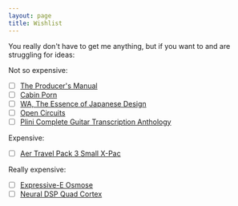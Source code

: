 ```yaml
---
layout: page
title: Wishlist
---
```

You really don't have to get me anything, but if you want to and are struggling for ideas:

Not so expensive:
- [ ] [The Producer's Manual](https://store.attackmagazine.com/products/the-producer-s-manual?variant=31148856901687)
- [ ] [Cabin Porn](https://books.cabinporn.com)
- [ ] [WA, The Essence of Japanese Design](https://www.amazon.co.uk/WA-Essence-Japanese-Rossella-Menegazzo/dp/0714866962/ref=sr_1_1)
- [ ] [Open Circuits](https://nostarch.com/open-circuits)
- [ ] [Plini Complete Guitar Transcription Anthology](https://www.sheethappenspublishing.com/shop/1169/plini-anthology-4-pack-complete-guitar-transcriptions) 

Expensive:
- [ ] [Aer Travel Pack 3 Small X-Pac](https://londonundercover.co.uk/products/aer-travel-pack-3-small-x-pac)

Really expensive:
- [ ] [Expressive-E Osmose](https://www.expressivee.com/2-osmose)
- [ ] [Neural DSP Quad Cortex](https://neuraldsp.com/quad-cortex)
